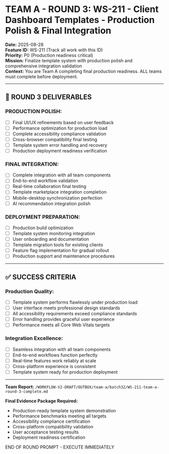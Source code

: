 # TEAM A - ROUND 3: WS-211 - Client Dashboard Templates - Production Polish & Final Integration

**Date:** 2025-08-28  
**Feature ID:** WS-211 (Track all work with this ID)  
**Priority:** P0 (Production readiness critical)  
**Mission:** Finalize template system with production polish and comprehensive integration validation  
**Context:** You are Team A completing final production readiness. ALL teams must complete before deployment.

---

## 🎯 ROUND 3 DELIVERABLES

### **PRODUCTION POLISH:**
- [ ] Final UI/UX refinements based on user feedback
- [ ] Performance optimization for production load
- [ ] Complete accessibility compliance validation
- [ ] Cross-browser compatibility final testing
- [ ] Template system error handling and recovery
- [ ] Production deployment readiness verification

### **FINAL INTEGRATION:**
- [ ] Complete integration with all team components
- [ ] End-to-end workflow validation
- [ ] Real-time collaboration final testing
- [ ] Template marketplace integration completion
- [ ] Mobile-desktop synchronization perfection
- [ ] AI recommendation integration polish

### **DEPLOYMENT PREPARATION:**
- [ ] Production build optimization
- [ ] Template system monitoring integration
- [ ] User onboarding and documentation
- [ ] Template migration tools for existing clients
- [ ] Feature flag implementation for gradual rollout
- [ ] Production support and maintenance procedures

---

## ✅ SUCCESS CRITERIA

### Production Quality:
- [ ] Template system performs flawlessly under production load
- [ ] User interface meets professional design standards
- [ ] All accessibility requirements exceed compliance standards
- [ ] Error handling provides graceful user experience
- [ ] Performance meets all Core Web Vitals targets

### Integration Excellence:
- [ ] Seamless integration with all team components
- [ ] End-to-end workflows function perfectly
- [ ] Real-time features work reliably at scale
- [ ] Cross-platform experience is consistent
- [ ] Template system ready for production deployment

---

**Team Report:** `/WORKFLOW-V2-DRAFT/OUTBOX/team-a/batch32/WS-211-team-a-round-3-complete.md`

**Final Evidence Package Required:**
- Production-ready template system demonstration
- Performance benchmarks meeting all targets
- Accessibility compliance certification
- Cross-platform compatibility validation
- User acceptance testing results
- Deployment readiness certification

END OF ROUND PROMPT - EXECUTE IMMEDIATELY
